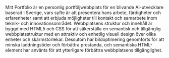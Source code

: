 Mitt Portfolio är en personlig portföljwebbplats för en blivande AI-utvecklare baserad i Sverige, vars syfte är att presentera hans arbete, färdigheter och erfarenheter samt att erbjuda möjligheter till kontakt och samarbete inom teknik- och innovationsområdet. Webbplatsens struktur och innehåll är byggd med HTML5 och CSS för att säkerställa en semantisk och tillgänglig webbplatsstruktur med en attraktiv och enhetlig visuell design över olika enheter och skärmstorlekar. Dessutom har bildoptimering genomförts för att minska laddningstider och förbättra prestanda, och semantiska HTML-element har använts för att ytterligare förbättra webbplatsens tillgänglighet.
